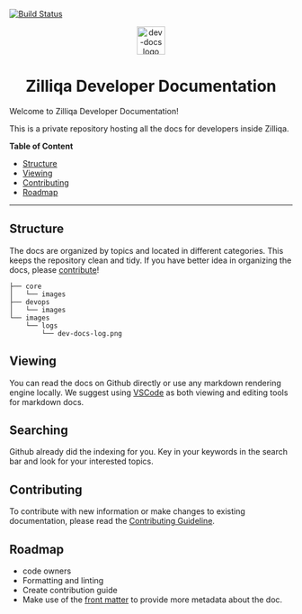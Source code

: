 <!-- markdownlint-disable MD033 MD041 MD002 -->
[![Build Status](https://travis-ci.com/Zilliqa/dev-docs.svg?token=rdJevspjJvn5HspEtBJU&branch=master)](https://travis-ci.com/Zilliqa/dev-docs)
<p align="center">
  <img alt="dev-docs logo" src="https://github.com/Zilliqa/dev-docs/raw/master/images/logs/dev-docs-log.png" height="50px" />
  <h1 align="center">Zilliqa Developer Documentation</h1>
</p>

Welcome to Zilliqa Developer Documentation!

This is a private repository hosting all the docs for developers inside Zilliqa.

**Table of Content**

- [Structure](#structure)
- [Viewing](#viewing)
- [Contributing](#contributing)
- [Roadmap](#roadmap)

---
## Structure

The docs are organized by topics and located in different categories. This keeps the repository clean and tidy. If you have better idea in organizing the docs, please [contribute](#contributing)!

```
├── core
│   └── images
├── devops
│   └── images
└── images
    └── logs
        └── dev-docs-log.png
```

## Viewing

You can read the docs on Github directly or use any markdown rendering engine locally. We suggest using [VSCode](https://github.com/Microsoft/vscode) as both viewing and editing tools for markdown docs.

## Searching

Github already did the indexing for you. Key in your keywords in the search bar and look for your interested topics.

## Contributing

To contribute with new information or make changes to existing documentation, please read the [Contributing Guideline](contributing.md).

## Roadmap

- code owners
- Formatting and linting
- Create contribution guide
- Make use of the [front matter](https://jekyllrb.com/docs/front-matter/) to provide more metadata about the doc.